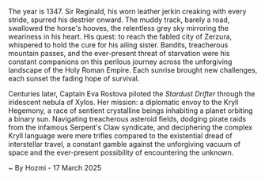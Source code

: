 
The year is 1347.  Sir Reginald, his worn leather jerkin creaking with every stride, spurred his destrier onward.  The muddy track, barely a road, swallowed the horse's hooves, the relentless grey sky mirroring the weariness in his heart. His quest: to reach the fabled city of Zerzura, whispered to hold the cure for his ailing sister.  Bandits, treacherous mountain passes, and the ever-present threat of starvation were his constant companions on this perilous journey across the unforgiving landscape of the Holy Roman Empire.  Each sunrise brought new challenges, each sunset the fading hope of survival.

Centuries later, Captain Eva Rostova piloted the *Stardust Drifter* through the iridescent nebula of Xylos.  Her mission: a diplomatic envoy to the Kryll Hegemony, a race of sentient crystalline beings inhabiting a planet orbiting a binary sun.  Navigating treacherous asteroid fields, dodging pirate raids from the infamous Serpent's Claw syndicate, and deciphering the complex Kryll language were mere trifles compared to the existential dread of interstellar travel, a constant gamble against the unforgiving vacuum of space and the ever-present possibility of encountering the unknown.

~ By Hozmi - 17 March 2025
